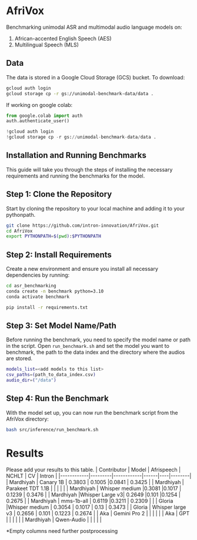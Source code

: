 # AfriVox
Benchmarking unimodal ASR and multimodal audio language models on:
1. African-accented English Speech (AES)
2. Multilingual Speech (MLS)

## Data
The data is stored in a Google Cloud Storage (GCS) bucket. To download:

```bash
gcloud auth login
gcloud storage cp -r gs://unimodal-benchmark-data/data .
```

If working on google colab:
```python
from google.colab import auth
auth.authenticate_user()

!gcloud auth login
!gcloud storage cp -r gs://unimodal-benchmark-data/data .
```

## Installation and Running Benchmarks

This guide will take you through the steps of installing the necessary requirements and running the benchmarks for the model.

## Step 1: Clone the Repository

Start by cloning the repository to your local machine and adding it to your pythonpath.

```bash
git clone https://github.com/intron-innovation/AfriVox.git
cd AfriVox
export PYTHONPATH=$(pwd):$PYTHONPATH
```

## Step 2: Install Requirements

Create a new environment and ensure you install all necessary dependencies by running:

```bash
cd asr_benchmarking
conda create -n benchmark python=3.10
conda activate benchmark

pip install -r requirements.txt
```


## Step 3: Set Model Name/Path

Before running the benchmark, you need to specify the model name or path in the script. 
Open `run_benchmark.sh` and set the model you want to benchmark, the path to the data index and the directory where the audios are stored.


```bash
models_list=<add models to this list>
csv_paths=(path_to_data_index.csv)
audio_dir=("/data")
```

## Step 4: Run the Benchmark

With the model set up, you can now run the benchmark script from the AfriVox directory:

```bash
bash src/inference/run_benchmark.sh
```

# Results
Please add your results to this table.
| Contributor | Model   | Afrispeech | NCHLT | CV  | Intron |
|------------|---------|------------|------|----|--------|
| Mardhiyah | Canary 1B |  0.3803      | 0.1005 |0.0841  |  0.3425 |
| Mardhiyah | Parakeet TDT 1.1B |        |  |  |   |
| Mardhiyah | Whisper medium |0.3081        |0.1017  | 0.1239 | 0.3476  |
| Mardhiyah |Whisper Large v3| 0.2649       |0.101  |0.1254  | 0.2675  |
| Mardhiyah | mms-1b-all | 0.6119       |0.3211  | 0.2309 |   |
| Gloria |Whisper medium | 0.3054       | 0.1017 | 0.13 | 0.3473  |
| Gloria | Whisper large v3 | 0.2656       | 0.101 | 0.1223 |  0.2674 |
| Aka | Gemini Pro 2 |        |  |  |   |
| Aka | GPT |        |  |  |   |
| Mardhiyah | Qwen-Audio |        |  |  |   |


*Empty columns need further postprocessing
